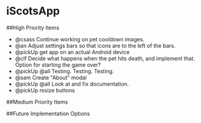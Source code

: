 # iScotsApp

##High Priority Items

* @csass Continue working on pet cooldown images.
* @an Adjust settings bars so that icons are to the left of the bars.
* @pickUp get app on an actual Android device
* @clf Decide what happens when the pet hits death, and implement that. Option for starting the game over?
* @pickUp @all Testing. Testing. Testing.
* @sam Create "About" modal
* @pickUp @all Look at and fix documentation.
* @pickUp resize buttons

##Medium Priority Items

##Future Implementation Options
